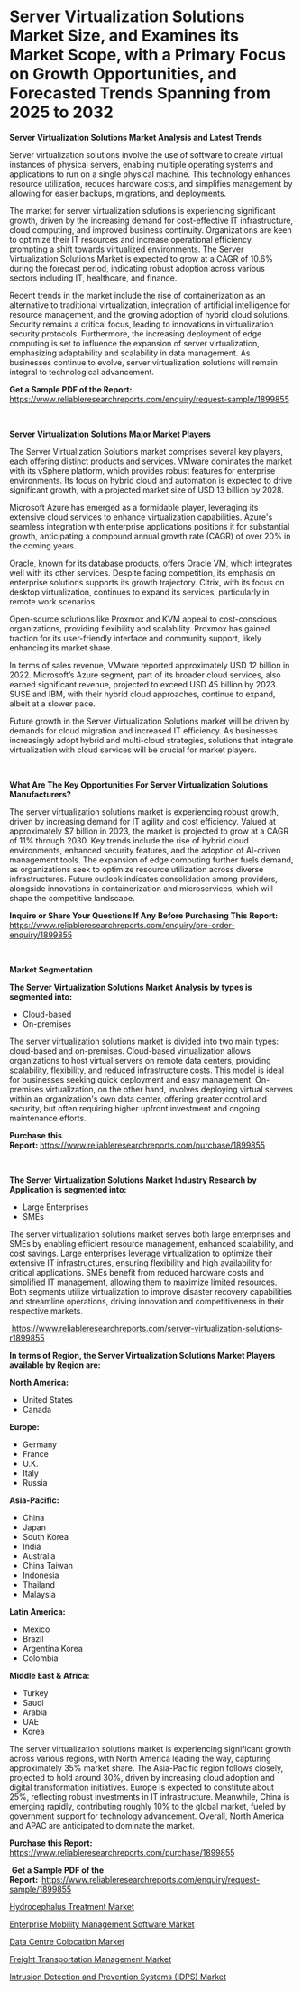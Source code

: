 <p><h1>Server Virtualization Solutions Market Size, and Examines its Market Scope, with a Primary Focus on Growth Opportunities, and Forecasted Trends Spanning from 2025 to 2032</h1></p><p><strong>Server Virtualization Solutions Market Analysis and Latest Trends</strong></p>
<p><p>Server virtualization solutions involve the use of software to create virtual instances of physical servers, enabling multiple operating systems and applications to run on a single physical machine. This technology enhances resource utilization, reduces hardware costs, and simplifies management by allowing for easier backups, migrations, and deployments.</p><p>The market for server virtualization solutions is experiencing significant growth, driven by the increasing demand for cost-effective IT infrastructure, cloud computing, and improved business continuity. Organizations are keen to optimize their IT resources and increase operational efficiency, prompting a shift towards virtualized environments. The Server Virtualization Solutions Market is expected to grow at a CAGR of 10.6% during the forecast period, indicating robust adoption across various sectors including IT, healthcare, and finance.</p><p>Recent trends in the market include the rise of containerization as an alternative to traditional virtualization, integration of artificial intelligence for resource management, and the growing adoption of hybrid cloud solutions. Security remains a critical focus, leading to innovations in virtualization security protocols. Furthermore, the increasing deployment of edge computing is set to influence the expansion of server virtualization, emphasizing adaptability and scalability in data management. As businesses continue to evolve, server virtualization solutions will remain integral to technological advancement.</p></p>
<p><strong>Get a Sample PDF of the Report:&nbsp;</strong> <a href="https://www.reliableresearchreports.com/enquiry/request-sample/1899855?utm_campaign=121&utm_medium=2&utm_source=Github&utm_content=ia&utm_term=10032025&utm_id=server-virtualization-solutions">https://www.reliableresearchreports.com/enquiry/request-sample/1899855</a></p>
<p>&nbsp;</p>
<p><strong>Server Virtualization Solutions Major Market Players</strong></p>
<p><p>The Server Virtualization Solutions market comprises several key players, each offering distinct products and services. VMware dominates the market with its vSphere platform, which provides robust features for enterprise environments. Its focus on hybrid cloud and automation is expected to drive significant growth, with a projected market size of USD 13 billion by 2028.</p><p>Microsoft Azure has emerged as a formidable player, leveraging its extensive cloud services to enhance virtualization capabilities. Azure's seamless integration with enterprise applications positions it for substantial growth, anticipating a compound annual growth rate (CAGR) of over 20% in the coming years.</p><p>Oracle, known for its database products, offers Oracle VM, which integrates well with its other services. Despite facing competition, its emphasis on enterprise solutions supports its growth trajectory. Citrix, with its focus on desktop virtualization, continues to expand its services, particularly in remote work scenarios.</p><p>Open-source solutions like Proxmox and KVM appeal to cost-conscious organizations, providing flexibility and scalability. Proxmox has gained traction for its user-friendly interface and community support, likely enhancing its market share. </p><p>In terms of sales revenue, VMware reported approximately USD 12 billion in 2022. Microsoft’s Azure segment, part of its broader cloud services, also earned significant revenue, projected to exceed USD 45 billion by 2023. SUSE and IBM, with their hybrid cloud approaches, continue to expand, albeit at a slower pace.</p><p>Future growth in the Server Virtualization Solutions market will be driven by demands for cloud migration and increased IT efficiency. As businesses increasingly adopt hybrid and multi-cloud strategies, solutions that integrate virtualization with cloud services will be crucial for market players.</p></p>
<p>&nbsp;</p>
<p><strong>What Are The Key Opportunities For Server Virtualization Solutions Manufacturers?</strong></p>
<p><p>The server virtualization solutions market is experiencing robust growth, driven by increasing demand for IT agility and cost efficiency. Valued at approximately $7 billion in 2023, the market is projected to grow at a CAGR of 11% through 2030. Key trends include the rise of hybrid cloud environments, enhanced security features, and the adoption of AI-driven management tools. The expansion of edge computing further fuels demand, as organizations seek to optimize resource utilization across diverse infrastructures. Future outlook indicates consolidation among providers, alongside innovations in containerization and microservices, which will shape the competitive landscape.</p></p>
<p><strong>Inquire or Share Your Questions If Any Before Purchasing This Report:</strong> <a href="https://www.reliableresearchreports.com/enquiry/pre-order-enquiry/1899855?utm_campaign=121&utm_medium=2&utm_source=Github&utm_content=ia&utm_term=10032025&utm_id=server-virtualization-solutions">https://www.reliableresearchreports.com/enquiry/pre-order-enquiry/1899855</a></p>
<p>&nbsp;</p>
<p><strong>Market Segmentation</strong></p>
<p><strong>The Server Virtualization Solutions Market Analysis by types is segmented into:</strong></p>
<p><ul><li>Cloud-based</li><li>On-premises</li></ul></p>
<p><p>The server virtualization solutions market is divided into two main types: cloud-based and on-premises. Cloud-based virtualization allows organizations to host virtual servers on remote data centers, providing scalability, flexibility, and reduced infrastructure costs. This model is ideal for businesses seeking quick deployment and easy management. On-premises virtualization, on the other hand, involves deploying virtual servers within an organization's own data center, offering greater control and security, but often requiring higher upfront investment and ongoing maintenance efforts.</p></p>
<p><strong>Purchase this Report:&nbsp;</strong><a href="https://www.reliableresearchreports.com/purchase/1899855?utm_campaign=121&utm_medium=2&utm_source=Github&utm_content=ia&utm_term=10032025&utm_id=server-virtualization-solutions">https://www.reliableresearchreports.com/purchase/1899855</a></p>
<p>&nbsp;</p>
<p><strong>The Server Virtualization Solutions Market Industry Research by Application is segmented into:</strong></p>
<p><ul><li>Large Enterprises</li><li>SMEs</li></ul></p>
<p><p>The server virtualization solutions market serves both large enterprises and SMEs by enabling efficient resource management, enhanced scalability, and cost savings. Large enterprises leverage virtualization to optimize their extensive IT infrastructures, ensuring flexibility and high availability for critical applications. SMEs benefit from reduced hardware costs and simplified IT management, allowing them to maximize limited resources. Both segments utilize virtualization to improve disaster recovery capabilities and streamline operations, driving innovation and competitiveness in their respective markets.</p></p>
<p><a href="https://www.reliableresearchreports.com/server-virtualization-solutions-r1899855?utm_campaign=121&utm_medium=2&utm_source=Github&utm_content=ia&utm_term=10032025&utm_id=server-virtualization-solutions">&nbsp;https://www.reliableresearchreports.com/server-virtualization-solutions-r1899855</a></p>
<p><strong>In terms of Region, the Server Virtualization Solutions Market Players available by Region are:</strong></p>
<p>
    <p> <strong> North America: </strong>
        <ul>
            <li>United States</li>
            <li>Canada</li>
        </ul>
        </p> 
    <p> <strong> Europe: </strong>
        <ul>
            <li>Germany</li>
            <li>France</li>
            <li>U.K.</li>
            <li>Italy</li>
            <li>Russia</li>
        </ul>
        </p> 
    <p> <strong> Asia-Pacific: </strong>
        <ul>
            <li>China</li>
            <li>Japan</li>
            <li>South Korea</li>
            <li>India</li>
            <li>Australia</li>
            <li>China Taiwan</li>
            <li>Indonesia</li>
            <li>Thailand</li>
            <li>Malaysia</li>
        </ul>
        </p> 
    <p> <strong> Latin America: </strong>
        <ul>
            <li>Mexico</li>
            <li>Brazil</li>
            <li>Argentina Korea</li>
            <li>Colombia</li>
        </ul>
        </p> 
    <p> <strong> Middle East & Africa: </strong>
        <ul>
            <li>Turkey</li>
            <li>Saudi</li>
            <li>Arabia</li>
            <li>UAE</li>
            <li>Korea</li>
        </ul>
    </p>
    </p>
<p><p>The server virtualization solutions market is experiencing significant growth across various regions, with North America leading the way, capturing approximately 35% market share. The Asia-Pacific region follows closely, projected to hold around 30%, driven by increasing cloud adoption and digital transformation initiatives. Europe is expected to constitute about 25%, reflecting robust investments in IT infrastructure. Meanwhile, China is emerging rapidly, contributing roughly 10% to the global market, fueled by government support for technology advancement. Overall, North America and APAC are anticipated to dominate the market.</p></p>
<p><strong>Purchase this Report: </strong><a href="https://www.reliableresearchreports.com/purchase/1899855?utm_campaign=121&utm_medium=2&utm_source=Github&utm_content=ia&utm_term=10032025&utm_id=server-virtualization-solutions">https://www.reliableresearchreports.com/purchase/1899855</a></p>
<p>&nbsp;<strong>Get a Sample PDF of the Report:&nbsp;&nbsp;</strong><a href="https://www.reliableresearchreports.com/enquiry/request-sample/1899855?utm_campaign=121&utm_medium=2&utm_source=Github&utm_content=ia&utm_term=10032025&utm_id=server-virtualization-solutions">https://www.reliableresearchreports.com/enquiry/request-sample/1899855</a></p>
<p><strong></strong></p>
<p><p><a href="https://github.com/kukolkasimo5/Market-Research-Report-List-1/blob/main/hydrocephalus-treatment-market.md?utm_campaign=121&utm_medium=2&utm_source=Github&utm_content=ia&utm_term=10032025&utm_id=server-virtualization-solutions">Hydrocephalus Treatment Market</a></p><p><a href="https://github.com/sutrejaron/Market-Research-Report-List-1/blob/main/enterprise-mobility-management-software-market.md?utm_campaign=121&utm_medium=2&utm_source=Github&utm_content=ia&utm_term=10032025&utm_id=server-virtualization-solutions">Enterprise Mobility Management Software Market</a></p><p><a href="https://github.com/mudgeadamsvx/Market-Research-Report-List-1/blob/main/data-centre-colocation-market.md?utm_campaign=121&utm_medium=2&utm_source=Github&utm_content=ia&utm_term=10032025&utm_id=server-virtualization-solutions">Data Centre Colocation Market</a></p><p><a href="https://github.com/shafriusizi/Market-Research-Report-List-1/blob/main/freight-transportation-management-market.md?utm_campaign=121&utm_medium=2&utm_source=Github&utm_content=ia&utm_term=10032025&utm_id=server-virtualization-solutions">Freight Transportation Management Market</a></p><p><a href="https://github.com/beyeagamizjp/Market-Research-Report-List-1/blob/main/intrusion-detection-and-prevention-systems-idps-market.md?utm_campaign=121&utm_medium=2&utm_source=Github&utm_content=ia&utm_term=10032025&utm_id=server-virtualization-solutions">Intrusion Detection and Prevention Systems (IDPS) Market</a></p></p>
